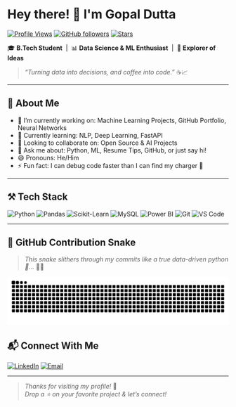 # Hey there! 👋 I'm Gopal Dutta

[![Profile Views](https://komarev.com/ghpvc/?username=Gopal-dutta&style=flat-square&color=0abde3)](https://github.com/Gopal-dutta)
[![GitHub followers](https://img.shields.io/github/followers/Gopal-dutta?label=Followers&style=flat-square&color=0abde3)](https://github.com/Gopal-dutta?tab=followers)
[![Stars](https://img.shields.io/github/stars/Gopal-dutta?label=Stars&style=flat-square&color=0abde3)](https://github.com/Gopal-dutta?tab=stars)

🎓 **B.Tech Student** &nbsp;|&nbsp; 📊 **Data Science & ML Enthusiast** &nbsp;|&nbsp; 🚀 **Explorer of Ideas**

> *“Turning data into decisions, and coffee into code.”* ☕📈

---

## 🧠 About Me

- 🔭 I’m currently working on: Machine Learning Projects, GitHub Portfolio, Neural Networks
- 🌱 Currently learning: NLP, Deep Learning, FastAPI
- 👯 Looking to collaborate on: Open Source & AI Projects
- 💬 Ask me about: Python, ML, Resume Tips, GitHub, or just say hi!
- 😄 Pronouns: He/Him
- ⚡ Fun fact: I can debug code faster than I can find my charger 🔌

---

## ⚒️ Tech Stack

![Python](https://img.shields.io/badge/Python-3776AB?style=flat&logo=python&logoColor=white)
![Pandas](https://img.shields.io/badge/Pandas-150458?style=flat&logo=pandas)
![Scikit-Learn](https://img.shields.io/badge/scikit--learn-F7931E?style=flat&logo=scikit-learn&logoColor=white)
![MySQL](https://img.shields.io/badge/MySQL-005C84?style=flat&logo=mysql&logoColor=white)
![Power BI](https://img.shields.io/badge/PowerBI-F2C811?style=flat&logo=powerbi&logoColor=black)
![Git](https://img.shields.io/badge/Git-F05032?style=flat&logo=git&logoColor=white)
![VS Code](https://img.shields.io/badge/VS_Code-007ACC?style=flat&logo=visual-studio-code&logoColor=white)

---

## 🐍 GitHub Contribution Snake

> _This snake slithers through my commits like a true data-driven python 🐍..._ 🌿👑
> 
<p align="left">
  <img alt="snake gif" src="https://github.com/Gopal-dutta/Gopal-dutta/blob/output/github-snake-dark.svg"/>
</p>




## 📬 Connect With Me

[![LinkedIn](https://img.shields.io/badge/LinkedIn-blue?style=flat-square&logo=linkedin)](https://www.linkedin.com/in/gopal-dutta-662bb9184/)
[![Email](https://img.shields.io/badge/Email-gdutta270@gmail.com-red?style=flat-square&logo=gmail)](mailto:gdutta270@gmail.com)

---

> _Thanks for visiting my profile!_ 🙌  
> _Drop a ⭐ on your favorite project & let’s connect!_
